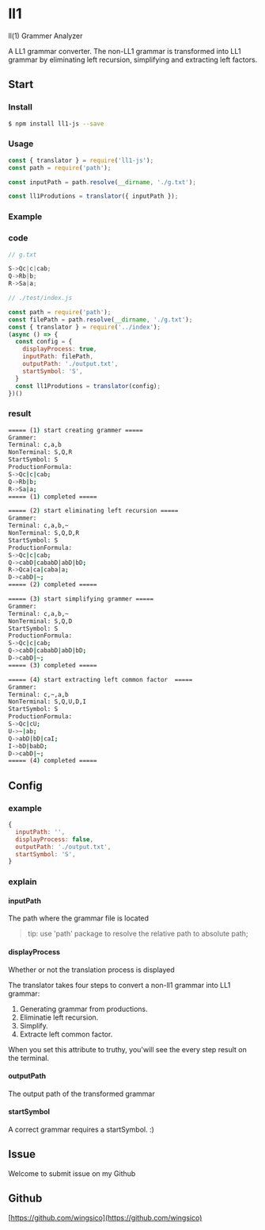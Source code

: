# ll1

ll(1) Grammer Analyzer

A LL1 grammar converter. The non-LL1 grammar is transformed into LL1 grammar by eliminating left recursion, simplifying and extracting left factors.

## Start

### Install

```bash
$ npm install ll1-js --save
```

### Usage

```js
const { translator } = require('ll1-js');
const path = require('path');

const inputPath = path.resolve(__dirname, './g.txt');

const ll1Produtions = translator({ inputPath });
```

### Example

### code

```js
// g.txt

S->Qc|c|cab;
Q->Rb|b;
R->Sa|a;
```

```js
// ./test/index.js

const path = require('path');
const filePath = path.resolve(__dirname, './g.txt');
const { translator } = require('../index');
(async () => {
  const config = {
    displayProcess: true,
    inputPath: filePath,
    outputPath: './output.txt',
    startSymbol: 'S',
  }
  const ll1Produtions = translator(config);
})()
```

### result

```bash
===== (1) start creating grammer =====
Grammer:
Terminal: c,a,b
NonTerminal: S,Q,R
StartSymbol: S
ProductionFormula:
S->Qc|c|cab;
Q->Rb|b;
R->Sa|a;
===== (1) completed =====

===== (2) start eliminating left recursion =====
Grammer:
Terminal: c,a,b,~
NonTerminal: S,Q,D,R
StartSymbol: S
ProductionFormula:
S->Qc|c|cab;
Q->cabD|cababD|abD|bD;
R->Qca|ca|caba|a;
D->cabD|~;
===== (2) completed =====

===== (3) start simplifying grammer =====
Grammer:
Terminal: c,a,b,~
NonTerminal: S,Q,D
StartSymbol: S
ProductionFormula:
S->Qc|c|cab;
Q->cabD|cababD|abD|bD;
D->cabD|~;
===== (3) completed =====

===== (4) start extracting left common factor  =====
Grammer:
Terminal: c,~,a,b
NonTerminal: S,Q,U,D,I
StartSymbol: S
ProductionFormula:
S->Qc|cU;
U->~|ab;
Q->abD|bD|caI;
I->bD|babD;
D->cabD|~;
===== (4) completed =====
```

## Config

### example
```js
{
  inputPath: '',
  displayProcess: false,
  outputPath: './output.txt',
  startSymbol: 'S',
}
```

### explain

#### inputPath

The path where the grammar file is located

> tip: use 'path' package to resolve the relative path to absolute path;

#### displayProcess

Whether or not the translation process is displayed

The translator takes four steps to convert a non-ll1 grammar into LL1 grammar:

  1. Generating grammar from productions.
  2. Eliminatie left recursion.
  3. Simplify.
  4. Extracte left common factor.

When you set this attribute to truthy, you'will see the every step result on the terminal.

#### outputPath

The output path of the transformed grammar

#### startSymbol

A correct grammar requires a startSymbol. :)


## Issue

Welcome to submit issue on my Github

## Github

[https://github.com/wingsico](https://github.com/wingsico)

